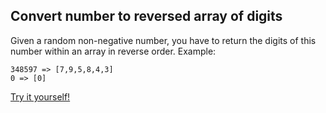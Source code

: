 ## Convert number to reversed array of digits

Given a random non-negative number, you have to return the digits of this number within an array in reverse order.
Example:

```
348597 => [7,9,5,8,4,3]
0 => [0]
```

[Try it yourself!](https://www.codewars.com/kata/5583090cbe83f4fd8c000051)
